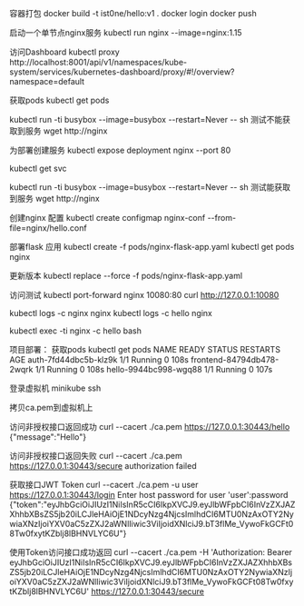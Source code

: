 
容器打包
docker build -t ist0ne/hello:v1 .
docker login
docker push

启动一个单节点nginx服务
kubectl run nginx --image=nginx:1.15

访问Dashboard
kubectl proxy
http://localhost:8001/api/v1/namespaces/kube-system/services/kubernetes-dashboard/proxy/#!/overview?namespace=default

获取pods
kubectl get pods

kubectl run -ti busybox --image=busybox --restart=Never -- sh
测试不能获取到服务
wget http://nginx

为部署创建服务
kubectl expose deployment nginx --port 80

kubectl get svc

kubectl run -ti busybox --image=busybox --restart=Never -- sh
测试能获取到服务
wget http://nginx

创建nginx 配置
kubectl create configmap nginx-conf --from-file=nginx/hello.conf

部署flask 应用
kubectl create -f pods/nginx-flask-app.yaml
kubectl get pods nginx

更新版本
kubectl replace --force -f pods/nginx-flask-app.yaml

访问测试
kubectl port-forward nginx 10080:80
curl http://127.0.0.1:10080

kubectl logs -c nginx nginx
kubectl logs -c hello nginx

kubectl exec -ti nginx -c hello bash


项目部署：
获取pods
kubectl get pods
NAME                        READY   STATUS    RESTARTS   AGE
auth-7fd44dbc5b-klz9k       1/1     Running   0          108s
frontend-84794db478-2wqrk   1/1     Running   0          108s
hello-9944bc998-wgq88       1/1     Running   0          107s

登录虚拟机
minikube ssh

拷贝ca.pem到虚拟机上

访问非授权接口返回成功
curl --cacert ./ca.pem https://127.0.0.1:30443/hello
{"message":"Hello"}

访问非授权接口返回失败
curl --cacert ./ca.pem https://127.0.0.1:30443/secure
authorization failed

获取接口JWT Token
curl --cacert ./ca.pem -u user https://127.0.0.1:30443/login
Enter host password for user 'user':password
{"token":"eyJhbGciOiJIUzI1NiIsInR5cCI6IkpXVCJ9.eyJlbWFpbCI6InVzZXJAZXhhbXBsZS5jb20iLCJleHAiOjE1NDcyNzg4NjcsImlhdCI6MTU0NzAxOTY2NywiaXNzIjoiYXV0aC5zZXJ2aWNlIiwic3ViIjoidXNlciJ9.bT3flMe_VywoFkGCFt08Tw0fxytKZblj8lBHNVLYC6U"}

使用Token访问接口成功返回
curl --cacert ./ca.pem -H 'Authorization: Bearer eyJhbGciOiJIUzI1NiIsInR5cCI6IkpXVCJ9.eyJlbWFpbCI6InVzZXJAZXhhbXBsZS5jb20iLCJleHAiOjE1NDcyNzg4NjcsImlhdCI6MTU0NzAxOTY2NywiaXNzIjoiYXV0aC5zZXJ2aWNlIiwic3ViIjoidXNlciJ9.bT3flMe_VywoFkGCFt08Tw0fxytKZblj8lBHNVLYC6U' https://127.0.0.1:30443/secure


